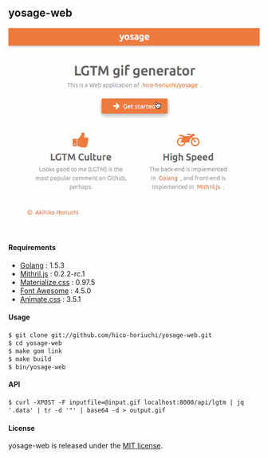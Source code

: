 ## yosage-web

![screen.gif](https://raw.githubusercontent.com/hico-horiuchi/yosage-web/master/screen.gif)

#### Requirements

  - [Golang](https://golang.org/) : 1.5.3
  - [Mithril.js](https://lhorie.github.io/mithril/) : 0.2.2-rc.1
  - [Materialize.css](http://materializecss.com/) : 0.97.5
  - [Font Awesome](http://fontawesome.io/) : 4.5.0
  - [Animate.css](http://daneden.github.io/animate.css/) : 3.5.1

#### Usage

    $ git clone git://github.com/hico-horiuchi/yosage-web.git
    $ cd yosage-web
    $ make gom link
    $ make build
    $ bin/yosage-web

#### API

    $ curl -XPOST -F inputfile=@input.gif localhost:8000/api/lgtm | jq '.data' | tr -d '"' | base64 -d > output.gif

#### License

yosage-web is released under the [MIT license](https://raw.githubusercontent.com/hico-horiuchi/yosage-web/master/LICENSE).
